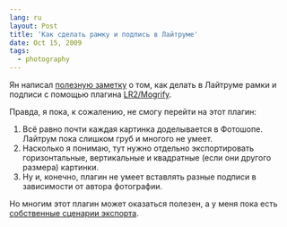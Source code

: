 ```yaml
---
lang: ru
layout: Post
title: 'Как сделать рамку и подпись в Лайтруме'
date: Oct 15, 2009
tags:
  - photography
---
```


Ян написал [полезную заметку](http://blindmonk.livejournal.com/881967.html 'Как ставить свою подпись и делать рамки в Lightroom') о том, как делать в Лайтруме рамки и подписи с помощью плагина [LR2/Mogrify](http://www.photographers-toolbox.com/products/lr2mogrify.php?sec=install 'LR2/Mogrify — Add Watermarks, Border and Text Annotions to Images Exported by Adobe Lightroom 2').

Правда, я пока, к сожалению, не смогу перейти на этот плагин:

1. Всё равно почти каждая картинка доделывается в Фотошопе. Лайтрум пока слишком груб и многого не умеет.
2. Насколько я понимаю, тут нужно отдельно экспортировать горизонтальные, вертикальные и квадратные (если они другого размера) картинки.
3. Ну и, конечно, плагин не умеет вставлять разные подписи в зависимости от автора фотографии.

Но многим этот плагин может оказаться полезен, а у меня пока есть [собственные сценарии экспорта](http://sapegin.ru/pew 'Photoshop Export Workflow').
